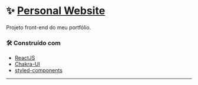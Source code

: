 #  :sparkles: [Personal Website](https://janiscostadelli.github.io/personal-website/)

Projeto front-end do meu portfólio.

### 🛠️ Construído com

* [ReactJS](https://pt-br.reactjs.org/)
* [Chakra-UI](https://chakra-ui.com/)
* [styled-components](https://styled-components.com/)

---
